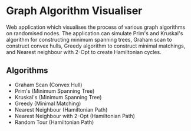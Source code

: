 <h1>Graph Algorithm Visualiser</h1>

Web application which visualises the process of various graph algorithms on randomised nodes. The application can simulate Prim's and Kruskal's algorithm for constructing minimum spanning trees, Graham scan to construct convex hulls, Greedy algorithm to construct minimal matchings, and Nearest neighbour with 2-Opt to create Hamiltonian cycles.

## Algorithms
- Graham Scan (Convex Hull)
- Prim's (Minimum Spanning Tree)
- Kruskal's (Minimum Spanning Tree)
- Greedy (Minimal Matching)
- Nearest Neighbour (Hamiltonian Path)
- Nearest Neighbour with 2-Opt (Hamiltonian Path)
- Random Tour (Hamiltonian Path)
